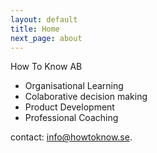 ```yaml
---
layout: default
title: Home
next_page: about
---
```


How To Know AB

* Organisational Learning
* Colaborative decision making
* Product Development
* Professional Coaching

contact: [info@howtoknow.se](mailto:info@howtoknow.se).  